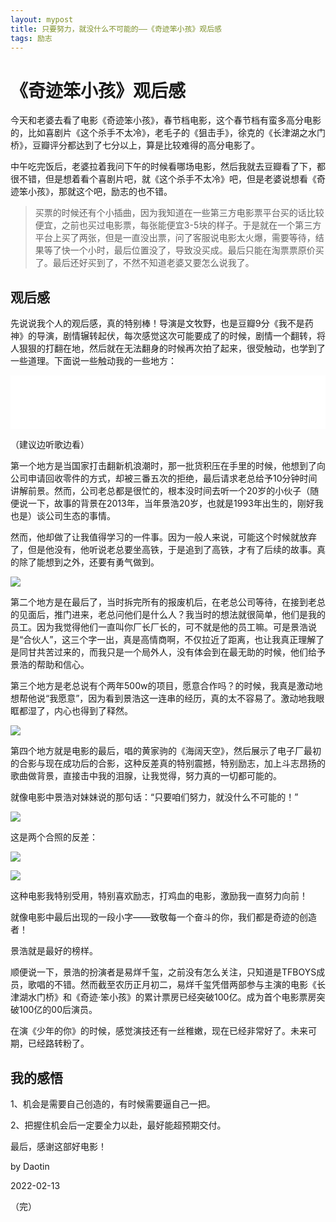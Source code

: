 ```yaml
---
layout: mypost
title: 只要努力，就没什么不可能的——《奇迹笨小孩》观后感
tags: 励志
---
```


<!--more-->

# 《奇迹笨小孩》观后感

今天和老婆去看了电影《奇迹笨小孩》，春节档电影，这个春节档有蛮多高分电影的，比如喜剧片《这个杀手不太冷》，老毛子的《狙击手》，徐克的《长津湖之水门桥》，豆瓣评分都达到了七分以上，算是比较难得的高分电影了。

中午吃完饭后，老婆拉着我问下午的时候看哪场电影，然后我就去豆瓣看了下，都很不错，但是想着看个喜剧片吧，就《这个杀手不太冷》吧，但是老婆说想看《奇迹笨小孩》，那就这个吧，励志的也不错。

> 买票的时候还有个小插曲，因为我知道在一些第三方电影票平台买的话比较便宜，之前也买过电影票，每张能便宜3-5块的样子。于是就在一个第三方平台上买了两张，但是一直没出票，问了客服说电影太火爆，需要等待，结果等了快一个小时，最后位置没了，导致没买成。最后只能在淘票票原价买了。最后还好买到了，不然不知道老婆又要怎么说我了。




## 观后感

先说说我个人的观后感，真的特别棒！导演是文牧野，也是豆瓣9分《我不是药神》的导演，剧情辗转起伏，每次感觉这次可能要成了的时候，剧情一个翻转，将人狠狠的打翻在地，然后就在无法翻身的时候再次拍了起来，很受触动，也学到了一些道理。下面说一些触动我的一些地方：

<iframe src="//music.163.com/song?id=1915878785&userid=116054094&auto=0&height=66" frameborder="0" width="100%" height="86px" ></iframe>

（建议边听歌边看）


第一个地方是当国家打击翻新机浪潮时，那一批货积压在手里的时候，他想到了向公司申请回收零件的方式，却被三番五次的拒绝，最后请求老总给予10分钟时间讲解前景。然而，公司老总都是很忙的，根本没时间去听一个20岁的小伙子（随便说一下，故事的背景在2013年，当年景浩20岁，也就是1993年出生的，刚好我也是）谈公司生态的事情。

然而，他却做了让我值得学习的一件事。因为一般人来说，可能这个时候就放弃了，但是他没有，他听说老总要坐高铁，于是追到了高铁，才有了后续的故事。真的除了能想到之外，还要有勇气做到。

![](image.png)



第二个地方是在最后了，当时拆完所有的报废机后，在老总公司等待，在接到老总的见面后，推门进来，老总问他们是什么人？我当时的想法就很简单，他们是我的员工。因为我觉得他们一直叫你厂长厂长的，可不就是他的员工嘛。可是景浩说是“合伙人”，这三个字一出，真是高情商啊，不仅拉近了距离，也让我真正理解了是同甘共苦过来的，而我只是一个局外人，没有体会到在最无助的时候，他们给予景浩的帮助和信心。



第三个地方是老总说有个两年500w的项目，愿意合作吗？的时候，我真是激动地想帮他说“我愿意”，因为看到景浩这一连串的经历，真的太不容易了。激动地我眼眶都湿了，内心也得到了释然。

![](image_1.png)



第四个地方就是电影的最后，唱的黄家驹的《海阔天空》，然后展示了电子厂最初的合影与现在成功后的合影，这种反差真的特别震撼，特别励志，加上斗志昂扬的歌曲做背景，直接击中我的泪腺，让我觉得，努力真的一切都可能的。

就像电影中景浩对妹妹说的那句话：“只要咱们努力，就没什么不可能的！”

![](image_2.png)



这是两个合照的反差：

![](image_3.png)

![](image_4.png)



这种电影我特别受用，特别喜欢励志，打鸡血的电影，激励我一直努力向前！

就像电影中最后出现的一段小字——致敬每一个奋斗的你，我们都是奇迹的创造者！

景浩就是最好的榜样。

顺便说一下，景浩的扮演者是易烊千玺，之前没有怎么关注，只知道是TFBOYS成员，歌唱的不错。然而截至农历正月初二，易烊千玺凭借两部参与主演的电影《长津湖水门桥》和《奇迹·笨小孩》的累计票房已经突破100亿。成为首个电影票房突破100亿的00后演员。

在演《少年的你》的时候，感觉演技还有一丝稚嫩，现在已经非常好了。未来可期，已经路转粉了。



## **我的感悟**

1、机会是需要自己创造的，有时候需要逼自己一把。

2、把握住机会后一定要全力以赴，最好能超预期交付。



最后，感谢这部好电影！



by Daotin  

2022-02-13





（完）
